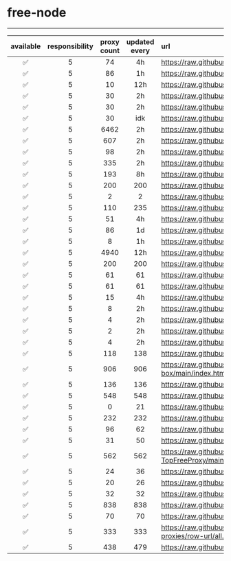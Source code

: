 # free-node

---

| available | responsibility | proxy count | updated every | url |
|:---------:|:--------------:|:-------------:|:-------------:|:----|
| ✅ | 5 | 74 | 4h | https://raw.githubusercontent.com/ALIILAPRO/v2rayNG-Config/main/sub.txt |
| ✅ | 5 | 86 | 1h | https://raw.githubusercontent.com/aiboboxx/v2rayfree/main/v2 |
| ✅ | 5 | 10 | 12h | https://raw.githubusercontent.com/mahsanet/MahsaFreeConfig/refs/heads/main/mtn/sub_1.txt |
| ✅ | 5 | 30 | 2h | https://raw.githubusercontent.com/mahsanet/MahsaFreeConfig/refs/heads/main/mtn/sub_2.txt |
| ✅ | 5 | 30 | 2h | https://raw.githubusercontent.com/mahsanet/MahsaFreeConfig/refs/heads/main/mtn/sub_3.txt |
| ✅ | 5 | 30 | idk | https://raw.githubusercontent.com/yebekhe/vpn-fail/refs/heads/main/sub-link |
| ✅ | 5 | 6462 | 2h | https://raw.githubusercontent.com/Surfboardv2ray/TGParse/main/splitted/mixed |
| ✅ | 5 | 607 | 2h | https://raw.githubusercontent.com/itsyebekhe/PSG/main/lite/subscriptions/xray/normal/mix |
| ✅ | 5 | 98 | 2h | https://raw.githubusercontent.com/HosseinKoofi/GO_V2rayCollector/main/mixed_iran.txt |
| ✅ | 5 | 335 | 2h | https://raw.githubusercontent.com/arshiacomplus/v2rayExtractor/refs/heads/main/mix/sub.html |
| ✅ | 5 | 193 | 8h | https://raw.githubusercontent.com/Rayan-Config/C-Sub/refs/heads/main/configs/proxy.txt |
| ✅ | 5 | 200 | 200 | https://raw.githubusercontent.com/mahdibland/ShadowsocksAggregator/master/Eternity.txt |
| ✅ | 5 | 2 | 2 | https://raw.githubusercontent.com/Everyday-VPN/Everyday-VPN/main/subscription/main.txt |
| ✅ | 5 | 110 | 235 | https://raw.githubusercontent.com/MahsaNetConfigTopic/config/refs/heads/main/xray_final.txt |
| ✅ | 5 | 51 | 4h | https://raw.githubusercontent.com/wrfree/free/main/README.md |
| ✅ | 5 | 86 | 1d | https://raw.githubusercontent.com/aiboboxx/v2rayfree/main/README.md |
| ✅ | 5 | 8 | 1h | https://raw.githubusercontent.com/Pawdroid/Free-servers/main/sub |
| ✅ | 5 | 4940 | 12h | https://raw.githubusercontent.com/mahdibland/V2RayAggregator/master/sub/sub_merge_base64.txt |
| ✅ | 5 | 200 | 200 | https://raw.githubusercontent.com/mahdibland/V2RayAggregator/master/Eternity |
| ✅ | 5 | 61 | 61 | https://raw.githubusercontent.com/mahdibland/V2RayAggregator/master/sub/airport_merge_base64.txt |
| ✅ | 5 | 61 | 61 | https://raw.githubusercontent.com/mahdibland/V2RayAggregator/master/EternityAir |
| ✅ | 5 | 15 | 4h | https://raw.githubusercontent.com/freefq/free/master/v2 |
| ✅ | 5 | 8 | 2h | https://raw.githubusercontent.com/learnhard-cn/free_proxy_ss/main/free |
| ✅ | 5 | 4 | 2h | https://raw.githubusercontent.com/learnhard-cn/free_proxy_ss/main/ss/sssub |
| ✅ | 5 | 2 | 2h | https://raw.githubusercontent.com/learnhard-cn/free_proxy_ss/main/ssr/ssrsub |
| ✅ | 5 | 4 | 2h | https://raw.githubusercontent.com/learnhard-cn/free_proxy_ss/main/v2ray/v2raysub |
| ✅ | 5 | 118 | 138 | https://raw.githubusercontent.com/mfuu/v2ray/master/v2ray |
| ✅ | 5 | 906 | 906 | https://raw.githubusercontent.com/AlienVPN402/AlienVPN402-subscribe-servers-sing-box/main/index.html |
| ✅ | 5 | 136 | 136 | https://raw.githubusercontent.com/LonUp/NodeList/main/V2RAY/Latest_base64.txt |
| ✅ | 5 | 548 | 548 | https://raw.githubusercontent.com/w1770946466/Auto_proxy/main/Long_term_subscription_num |
| ✅ | 5 | 0 | 21 | https://raw.githubusercontent.com/a2470982985/getNode/main/v2ray.txt |
| ✅ | 5 | 232 | 232 | https://raw.githubusercontent.com/ZywChannel/free/main/sub |
| ✅ | 5 | 96 | 62 | https://raw.githubusercontent.com/peasoft/NoMoreWalls/master/list.txt |
| ✅ | 5 | 31 | 50 | https://raw.githubusercontent.com/ts-sf/fly/main/v2 |
| ✅ | 5 | 562 | 562 | https://raw.githubusercontent.com/WilliamStar007/ClashX-V2Ray-TopFreeProxy/main/combine/v2ray.config.txt |
| ✅ | 5 | 24 | 36 | https://raw.githubusercontent.com/HakurouKen/free-node/main/public |
| ✅ | 5 | 20 | 26 | https://raw.githubusercontent.com/ermaozi/get_subscribe/main/subscribe/v2ray.txt |
| ✅ | 5 | 32 | 32 | https://raw.githubusercontent.com/ermaozi01/free_clash_vpn/main/subscribe/v2ray.txt |
| ✅ | 5 | 838 | 838 | https://raw.githubusercontent.com/mostafasadeghifar/v2ray-config/main/config_file.txt |
| ✅ | 5 | 70 | 70 | https://raw.githubusercontent.com/Ashkan-m/v2ray/main/Sub.txt |
| ✅ | 5 | 333 | 333 | https://raw.githubusercontent.com/MrMohebi/xray-proxy-grabber-telegram/master/collected-proxies/row-url/all.txt |
| ✅ | 5 | 438 | 479 | https://raw.githubusercontent.com/xiaoji235/airport-free/refs/heads/main/v2ray.txt |
